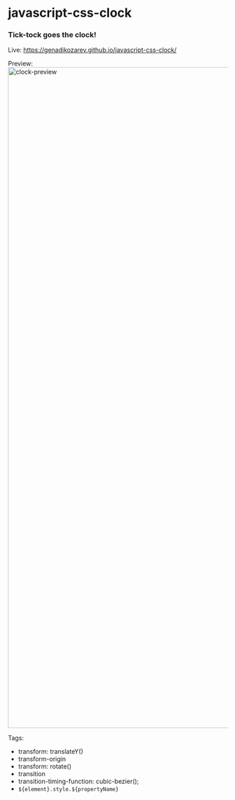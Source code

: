 # javascript-css-clock

### Tick-tock goes the clock!

Live: https://genadikozarev.github.io/javascript-css-clock/

Preview: 
<img width="1508" alt="clock-preview" src="https://github.com/user-attachments/assets/8b338ca8-215c-4523-8ee0-06a4cb9464b2">

Tags:
- transform: translateY()
- transform-origin
- transform: rotate()
- transition
- transition-timing-function: cubic-bezier();
- `${element}.style.${propertyName}`
